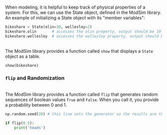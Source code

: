 When modeling, it is helpful to keep track of physical properties of a system. For this, we can use the State object, defined in the ModSim library.
<br>An example of initializing a State object with its "member variables":

```Python
bikeshare = State(olin=10, wellesley=2)
bikeshare.olin       # accesses the olin property, output should be 10
bikeshare.wellesley  # accesses the wellesley property, output should be 2
```
<br>The ModSim library provides a function called `show` that displays a `State` object as a table.

```Python
show(bikeshare)
```

### `flip` and Randomization
<br>The ModSim library provides a function called `flip` that generates random sequences of boolean values `True` and `False`. When you call it, you provide a probability between 0 and 1.

```Python
np.random.seed(20) # this line sets the generator so the results are the same every time we run it

if flip(0.5):
	print('heads')
```
